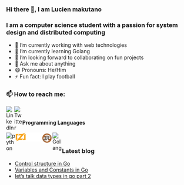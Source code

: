 ### Hi there 👋, I am Lucien makutano

### I am a computer science student with a passion for system design and distributed computing

- 🔭 I’m currently working with web technologies
- 🌱 I’m currently learning Golang
- 👯 I’m looking forward to collaborating on fun projects
- 💬 Ask me about anything
- 😄 Pronouns: He/Him
- ⚡ Fun fact: I play football

### 📫 How to reach me:

[<img align="left" alt="LinkedIn" width="22px" src="https://www.svgrepo.com/show/183624/linkedin.svg" />][linkedin]
[<img align="left" alt="Twitter" width="22px" src="https://www.svgrepo.com/show/197949/twitter.svg" />][Twitter]

<br />

#### Programming Languages
<img align="left" alt="python" width="26px" src="https://cdn.worldvectorlogo.com/logos/python-5.svg" />
<img align="left" alt="Zig Logo" src="zig-logo-light.svg" width="70px">
<img align="left" alt="rust" width="30px" src="./file_type_rust_icon_130185.png" />
<img align="left" alt="Golang" width="26px" src="https://cdn.worldvectorlogo.com/logos/gopher.svg" />

<br />

### Latest blog
<!-- BLOG-POST-LIST:START -->
- [Control structure in Go](https://medium.com/swlh/control-structure-in-go-e7969ffee0a0?source=rss-39ba896f4d78------2)
- [Variables and Constants in Go](https://medium.com/swlh/variables-and-constants-in-go-42c5a3ca60c7?source=rss-39ba896f4d78------2)
- [let’s talk data types in go part 2](https://medium.com/@lucienmakutano/lets-talk-data-types-in-go-part-2-9aa18b2c83f7?source=rss-39ba896f4d78------2)
<!-- BLOG-POST-LIST:END -->


[linkedin]: https://www.linkedin.com/in/makutano-lucien/
[twitter]: https://twitter.com/tadomikikuto
